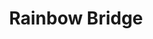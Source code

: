 ---
pid: LLG29
title: Rainbow Bridge
location_transcription: City Hall
zipcode: '19096'
outside_phl: 'Wynnewood PA '
neighborhood: Wynnewood
age: '33'
age_range: 30-39
instagram: 
image_file_name: LLG_29.jpg
proposal_transcription: Diversity helps bridge gaps in the city.
topic: Inclusivity,LGBTQ+,Philadelphia,Unity,Race Ethnicity
topic_summary: 0, 0, 0, 0, 0
type: Conceptual
keywords_other: rainbow, city hall, diversity
credit: Andrew
image_labels: 
twitter: 
facebook: 
permalink: "/monuments/llg29/"
layout: item-page
---